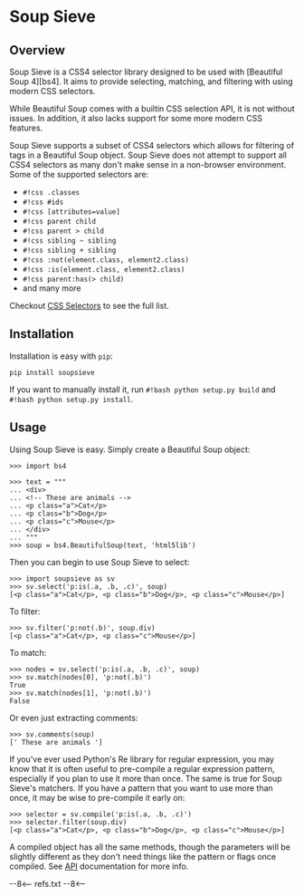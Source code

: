 # Soup Sieve

## Overview

Soup Sieve is a CSS4 selector library designed to be used with [Beautiful Soup 4][bs4]. It aims to provide selecting, matching, and filtering with using modern CSS selectors.

While Beautiful Soup comes with a builtin CSS selection API, it is not without issues. In addition, it also lacks support for some more modern CSS features.

Soup Sieve supports a subset of CSS4 selectors which allows for filtering of tags in a Beautiful Soup object. Soup
Sieve does not attempt to support all CSS4 selectors as many don't make sense in a non-browser environment. Some of the supported selectors are:

- `#!css .classes`
- `#!css #ids`
- `#!css [attributes=value]`
- `#!css parent child`
- `#!css parent > child`
- `#!css sibling ~ sibling`
- `#!css sibling + sibling`
- `#!css :not(element.class, element2.class)`
- `#!css :is(element.class, element2.class)`
- `#!css parent:has(> child)`
- and many more

Checkout [CSS Selectors](./selectors.md) to see the full list.

## Installation

Installation is easy with `pip`:

```
pip install soupsieve
```

If you want to manually install it, run `#!bash python setup.py build` and `#!bash python setup.py install`.

## Usage

Using Soup Sieve is easy. Simply create a Beautiful Soup object:

```pycon3
>>> import bs4

>>> text = """
... <div>
... <!-- These are animals -->
... <p class="a">Cat</p>
... <p class="b">Dog</p>
... <p class="c">Mouse</p>
... </div>
... """
>>> soup = bs4.BeautifulSoup(text, 'html5lib')
```

Then you can begin to use Soup Sieve to select:

```pycon3
>>> import soupsieve as sv
>>> sv.select('p:is(.a, .b, .c)', soup)
[<p class="a">Cat</p>, <p class="b">Dog</p>, <p class="c">Mouse</p>]
```

To filter:

```pycon3
>>> sv.filter('p:not(.b)', soup.div)
[<p class="a">Cat</p>, <p class="c">Mouse</p>]
```

To match:

```pycon3
>>> nodes = sv.select('p:is(.a, .b, .c)', soup)
>>> sv.match(nodes[0], 'p:not(.b)')
True
>>> sv.match(nodes[1], 'p:not(.b)')
False
```

Or even just extracting comments:

```pycon3
>>> sv.comments(soup)
[' These are animals ']
```

If you've ever used Python's Re library for regular expression, you may know that it is often useful to pre-compile a regular expression pattern, especially if you plan to use it more than once.  The same is true for Soup Sieve's matchers.  If you have a pattern that you want to use more than once, it may be wise to pre-compile it early on:

```pycon3
>>> selector = sv.compile('p:is(.a, .b, .c)')
>>> selector.filter(soup.div)
[<p class="a">Cat</p>, <p class="b">Dog</p>, <p class="c">Mouse</p>]
```

A compiled object has all the same methods, though the parameters will be slightly different as they don't need things like the pattern or flags once compiled. See [API](./api.md) documentation for more info.

--8<--
refs.txt
--8<--
